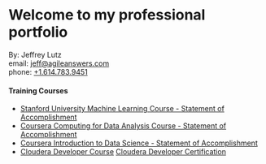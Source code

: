 # Welcome to my professional portfolio
By:  Jeffrey Lutz  
  email: [jeff@agileanswers.com](mailto:jeff.lutz@agileanswers.com)  
  phone: [+1.614.783.9451](tel:1-614-783-9451)

#### Training Courses
  - [Stanford University Machine Learning Course - Statement of Accomplishment](docs/Coursera_Machine_Learning_2017.pdf)
  - [Coursera Computing for Data Analysis Course - Statement of Accomplishment](docs/Coursera_Computing_for_Data_Analysis_2017.pdf)
  - [Coursera Introduction to Data Science - Statement of Accomplishment](docs/Coursera_Intro_Data_Science_2017.pdf)
  - [Cloudera Developer Course](https://university.cloudera.com/instructor-led-training/developer) [Cloudera Developer Certification](docs/2-jeffrey_lutz_hadoop_certification.pdf)
